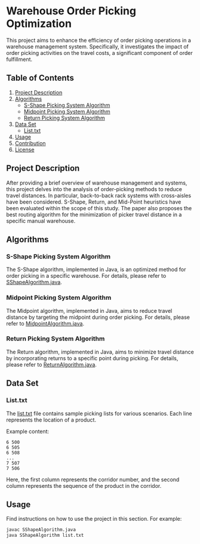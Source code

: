 # Warehouse Order Picking Optimization

This project aims to enhance the efficiency of order picking operations in a warehouse management system. Specifically, it investigates the impact of order picking activities on the travel costs, a significant component of order fulfillment. 

## Table of Contents

1. [Project Description](#project-description)
2. [Algorithms](#algorithms)
   - [S-Shape Picking System Algorithm](#s-shape-picking-system-algorithm)
   - [Midpoint Picking System Algorithm](#midpoint-picking-system-algorithm)
   - [Return Picking System Algorithm](#return-picking-system-algorithm)
3. [Data Set](#data-set)
   - [List.txt](#listtxt)
4. [Usage](#usage)
5. [Contribution](#contribution)
6. [License](#license)

## Project Description

After providing a brief overview of warehouse management and systems, this project delves into the analysis of order-picking methods to reduce travel distances. In particular, back-to-back rack systems with cross-aisles have been considered. S-Shape, Return, and Mid-Point heuristics have been evaluated within the scope of this study. The paper also proposes the best routing algorithm for the minimization of picker travel distance in a specific manual warehouse.

## Algorithms

### S-Shape Picking System Algorithm

The S-Shape algorithm, implemented in Java, is an optimized method for order picking in a specific warehouse. For details, please refer to [SShapeAlgorithm.java](SShapeAlgorithm.java).

### Midpoint Picking System Algorithm

The Midpoint algorithm, implemented in Java, aims to reduce travel distance by targeting the midpoint during order picking. For details, please refer to [MidpointAlgorithm.java](MidpointAlgorithm.java).

### Return Picking System Algorithm

The Return algorithm, implemented in Java, aims to minimize travel distance by incorporating returns to a specific point during picking. For details, please refer to [ReturnAlgorithm.java](ReturnAlgorithm.java).

## Data Set

### List.txt

The [list.txt](list.txt) file contains sample picking lists for various scenarios. Each line represents the location of a product.

Example content:

```plaintext
6 500
6 505
6 508
...
7 507
7 506
```

Here, the first column represents the corridor number, and the second column represents the sequence of the product in the corridor.

## Usage
Find instructions on how to use the project in this section. For example:
```bash
javac SShapeAlgorithm.java
java SShapeAlgorithm list.txt
```
